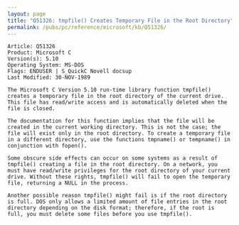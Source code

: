 ```yaml
---
layout: page
title: "Q51326: tmpfile() Creates Temporary File in the Root Directory"
permalink: /pubs/pc/reference/microsoft/kb/Q51326/
---
```


	Article: Q51326
	Product: Microsoft C
	Version(s): 5.10
	Operating System: MS-DOS
	Flags: ENDUSER | S_QuickC Novell docsup
	Last Modified: 30-NOV-1989
	
	The Microsoft C Version 5.10 run-time library function tmpfile()
	creates a temporary file in the root directory of the current drive.
	This file has read/write access and is automatically deleted when the
	file is closed.
	
	The documentation for this function implies that the file will be
	created in the current working directory. This is not the case; the
	file will exist only in the root directory. To create a temporary file
	in a different directory, use the functions tmpname() or tempname() in
	conjunction with fopen().
	
	Some obscure side effects can occur on some systems as a result of
	tmpfile() creating a file in the root directory. On a network, you
	must have read/write privileges for the root directory of your current
	drive. Without these rights, tmpfile() will fail to open the temporary
	file, returning a NULL in the process.
	
	Another possible reason tmpfile() might fail is if the root directory
	is full. DOS only allows a limited amount of file entries in the root
	directory depending on the disk format; therefore, if the root is
	full, you must delete some files before you use tmpfile().
